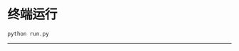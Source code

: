 # 终端运行

```shell
python run.py
```
*************************************************************************************************************************************************************************************************************************************************************************************